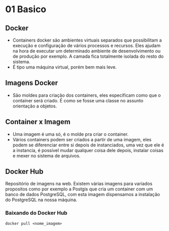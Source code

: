 # 01 Basico

## Docker

- Containers docker são ambientes virtuais separados que possibilitam
a execução e configuração de vários processos e recursos. Eles ajudam na hora de executar um determinado ambiente de desenvolvimento ou de produção por exemplo. A camada fica totalmente isolada do resto do sistema.
- É tipo uma máquina virtual, porém bem mais leve. 

## Imagens Docker

- São moldes para criação dos containers, eles especificam como que o container será criado. É como se fosse uma classe no assunto orientação a objetos.

## Container x Imagem

- Uma imagem é uma só, é o molde pra criar o container.
- Vários containers podem ser criados a partir de uma imagem, eles podem se diferenciar entre si depois de instanciados, uma vez que ele é a instancia, é possível mudar qualquer coisa dele depois, instalar coisas e mexer no sistema de arquivos.

## Docker Hub

Repositório de imagens na web.
Existem várias imagens para variados propositos como por exemplo a Postgis que cria um container com um banco de dados PostgreSQL, com esta imagem dispensamos a instalação do PostgreSQL na nossa máquina.

### Baixando do Docker Hub

```shell 
docker pull <nome_imagem>
```

